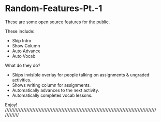 # Random-Features-Pt.-1

These are some open source features for the public.

These include:

- Skip Intro
- Show Column
- Auto Advance
- Auto Vocab

What do they do?

- Skips invisible overlay for people talking on assignments & ungraded activities.
- Shows writing column for assignments.
- Automatically advances to the next activity.
- Automatically completes vocab lessons.

Enjoy!
////////////////////////////////////////////////////////////////////////////////////////////////////////////
